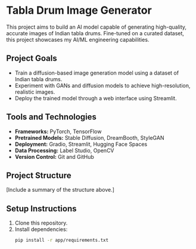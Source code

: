 # Tabla Drum Image Generator

This project aims to build an AI model capable of generating high-quality, accurate images of Indian tabla drums. Fine-tuned on a curated dataset, this project showcases my AI/ML engineering capabilities.

## Project Goals
- Train a diffusion-based image generation model using a dataset of Indian tabla drums.
- Experiment with GANs and diffusion models to achieve high-resolution, realistic images.
- Deploy the trained model through a web interface using Streamlit.

## Tools and Technologies
- **Frameworks:** PyTorch, TensorFlow
- **Pretrained Models:** Stable Diffusion, DreamBooth, StyleGAN
- **Deployment:** Gradio, Streamlit, Hugging Face Spaces
- **Data Processing:** Label Studio, OpenCV
- **Version Control:** Git and GitHub

## Project Structure
[Include a summary of the structure above.]

## Setup Instructions
1. Clone this repository.
2. Install dependencies:
   ```bash
   pip install -r app/requirements.txt
